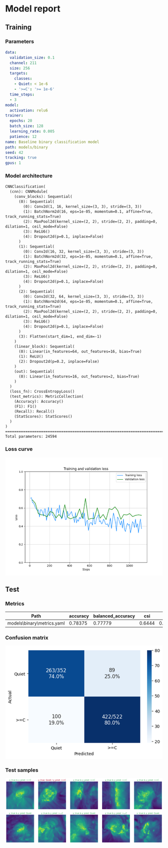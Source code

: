 # Model report
## Training
### Parameters
```yaml
data:
  validation_size: 0.1
  channel: 211
  size: 256
  targets:
    classes:
    - Quiet: < 1e-6
    - '>=C': '>= 1e-6'
  time_steps:
  - 3
model:
  activation: relu6
trainer:
  epochs: 20
  batch_size: 128
  learning_rate: 0.005
  patience: 12
name: Baseline binary classification model
path: models/binary
seed: 42
tracking: true
gpus: 1
```
### Model architecture
```
CNNClassification(
  (cnn): CNNModule(
    (conv_blocks): Sequential(
      (0): Sequential(
        (0): Conv2d(1, 16, kernel_size=(3, 3), stride=(3, 3))
        (1): BatchNorm2d(16, eps=1e-05, momentum=0.1, affine=True, track_running_stats=True)
        (2): MaxPool2d(kernel_size=(2, 2), stride=(2, 2), padding=0, dilation=1, ceil_mode=False)
        (3): ReLU6()
        (4): Dropout2d(p=0.1, inplace=False)
      )
      (1): Sequential(
        (0): Conv2d(16, 32, kernel_size=(3, 3), stride=(3, 3))
        (1): BatchNorm2d(32, eps=1e-05, momentum=0.1, affine=True, track_running_stats=True)
        (2): MaxPool2d(kernel_size=(2, 2), stride=(2, 2), padding=0, dilation=1, ceil_mode=False)
        (3): ReLU6()
        (4): Dropout2d(p=0.1, inplace=False)
      )
      (2): Sequential(
        (0): Conv2d(32, 64, kernel_size=(3, 3), stride=(3, 3))
        (1): BatchNorm2d(64, eps=1e-05, momentum=0.1, affine=True, track_running_stats=True)
        (2): MaxPool2d(kernel_size=(2, 2), stride=(2, 2), padding=0, dilation=1, ceil_mode=False)
        (3): ReLU6()
        (4): Dropout2d(p=0.1, inplace=False)
      )
      (3): Flatten(start_dim=1, end_dim=-1)
    )
    (linear_block): Sequential(
      (0): Linear(in_features=64, out_features=16, bias=True)
      (1): ReLU()
      (2): Dropout2d(p=0.2, inplace=False)
    )
    (out): Sequential(
      (0): Linear(in_features=16, out_features=2, bias=True)
    )
  )
  (loss_fn): CrossEntropyLoss()
  (test_metrics): MetricCollection(
    (Accuracy): Accuracy()
    (F1): F1()
    (Recall): Recall()
    (StatScores): StatScores()
  )
)
================================================================================
Total parameters: 24594
```
### Loss curve
![Loss curve](history.png 'Loss curve')

## Test
### Metrics
| Path                       | accuracy   | balanced_accuracy   | csi    | f1      | far     | hss     | pod     | tss     |
|----------------------------|------------|---------------------|--------|---------|---------|---------|---------|---------|
| models\binary\metrics.yaml | 0.78375    | 0.77779             | 0.6444 | 0.77635 | 0.21625 | 0.56751 | 0.78375 | 0.56751 |

### Confusion matrix
![Confusion matrix](confusion_matrix.png 'Confusion matrix')

### Test samples
![Test samples](test_samples.png 'Test samples')

